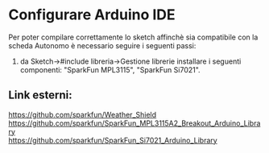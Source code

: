 # Configurare Arduino IDE

Per poter compilare correttamente lo sketch affinchè sia compatibile con la scheda Autonomo è necessario seguire i seguenti passi:
  1. da Sketch->#include libreria->Gestione librerie installare i seguenti componenti: "SparkFun MPL3115", "SparkFun Si7021".

## Link esterni:

https://github.com/sparkfun/Weather_Shield  
https://github.com/sparkfun/SparkFun_MPL3115A2_Breakout_Arduino_Library  
https://github.com/sparkfun/SparkFun_Si7021_Arduino_Library